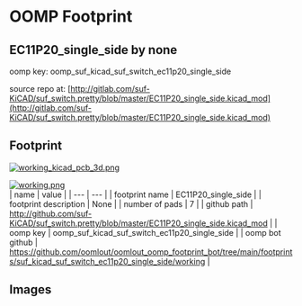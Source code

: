 # OOMP Footprint  
## EC11P20_single_side  by none  
  
oomp key: oomp_suf_kicad_suf_switch_ec11p20_single_side  
  
source repo at: [http://gitlab.com/suf-KiCAD/suf_switch.pretty/blob/master/EC11P20_single_side.kicad_mod](http://gitlab.com/suf-KiCAD/suf_switch.pretty/blob/master/EC11P20_single_side.kicad_mod)  
## Footprint  
  
[![working_kicad_pcb_3d.png](working_kicad_pcb_3d_600.png)](working_kicad_pcb_3d.png)  
  
[![working.png](working_600.png)](working.png)  
| name | value | 
| --- | --- | 
| footprint name | EC11P20_single_side | 
| footprint description | None | 
| number of pads | 7 | 
| github path | http://github.com/suf-KiCAD/suf_switch.pretty/blob/master/EC11P20_single_side.kicad_mod | 
| oomp key | oomp_suf_kicad_suf_switch_ec11p20_single_side | 
| oomp bot github | https://github.com/oomlout/oomlout_oomp_footprint_bot/tree/main/footprints/suf_kicad_suf_switch_ec11p20_single_side/working | 
## Images  

